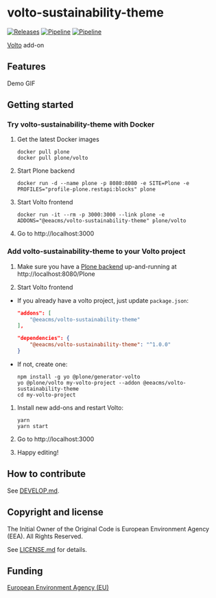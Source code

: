 # volto-sustainability-theme
[![Releases](https://img.shields.io/github/v/release/eea/volto-sustainability-theme)](https://github.com/eea/volto-sustainability-theme/releases)
[![Pipeline](https://ci.eionet.europa.eu/buildStatus/icon?job=volto-addons%2Fvolto-sustainability-theme%2Fmaster&subject=master)](https://ci.eionet.europa.eu/view/Github/job/volto-addons/job/volto-sustainability-theme/job/master/display/redirect)
[![Pipeline](https://ci.eionet.europa.eu/buildStatus/icon?job=volto-addons%2Fvolto-sustainability-theme%2Fdevelop&subject=develop)](https://ci.eionet.europa.eu/view/Github/job/volto-addons/job/volto-sustainability-theme/job/develop/display/redirect)

[Volto](https://github.com/plone/volto) add-on

## Features

Demo GIF

## Getting started

### Try volto-sustainability-theme with Docker

1. Get the latest Docker images

   ```
   docker pull plone
   docker pull plone/volto
   ```

1. Start Plone backend
   ```
   docker run -d --name plone -p 8080:8080 -e SITE=Plone -e PROFILES="profile-plone.restapi:blocks" plone
   ```

1. Start Volto frontend

   ```
   docker run -it --rm -p 3000:3000 --link plone -e ADDONS="@eeacms/volto-sustainability-theme" plone/volto
   ```

1. Go to http://localhost:3000

### Add volto-sustainability-theme to your Volto project

1. Make sure you have a [Plone backend](https://plone.org/download) up-and-running at http://localhost:8080/Plone

1. Start Volto frontend

* If you already have a volto project, just update `package.json`:

   ```JSON
   "addons": [
       "@eeacms/volto-sustainability-theme"
   ],

   "dependencies": {
       "@eeacms/volto-sustainability-theme": "^1.0.0"
   }
   ```

* If not, create one:

   ```
   npm install -g yo @plone/generator-volto
   yo @plone/volto my-volto-project --addon @eeacms/volto-sustainability-theme
   cd my-volto-project
   ```

1. Install new add-ons and restart Volto:

   ```
   yarn
   yarn start
   ```

1. Go to http://localhost:3000

1. Happy editing!

## How to contribute

See [DEVELOP.md](https://github.com/eea/volto-sustainability-theme/blob/master/DEVELOP.md).

## Copyright and license

The Initial Owner of the Original Code is European Environment Agency (EEA).
All Rights Reserved.

See [LICENSE.md](https://github.com/eea/volto-sustainability-theme/blob/master/LICENSE.md) for details.

## Funding

[European Environment Agency (EU)](http://eea.europa.eu)
